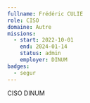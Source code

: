 ```yaml
---
fullname: Frédéric CULIE
role: CISO
domaine: Autre
missions:
  - start: 2022-10-01
    end: 2024-01-14
    status: admin
    employer: DINUM
badges:
  - segur
---
```


CISO DINUM
